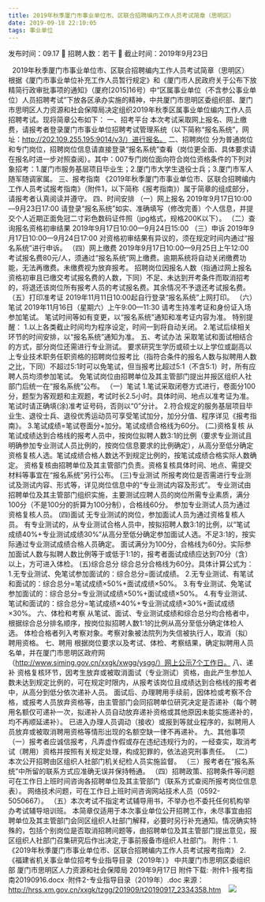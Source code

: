 ```yaml
---
title: 2019年秋季厦门市事业单位市、区联合招聘编内工作人员考试简章（思明区）
date: 2019-09-18 22:10:05
tags: 事业单位
---
```

发布时间：09.17   🌟   招聘人数：若干   🌈   截止时间：2019年9月23日
<!-- more -->
 
2019年秋季厦门市事业单位市、区联合招聘编内工作人员考试简章（思明区）
根据《厦门市事业单位补充工作人员暂行规定》和《厦门市人民政府关于公布下放精简行政审批事项的通知》（厦府[2015]16号）中“区属事业单位（不含参公事业单位）人员招聘考试”下放各区承办实施的精神，中共厦门市思明区委组织部、厦门市思明区人力资源和社会保障局决定组织2019年秋季区属事业单位编内工作人员招聘考试。现将简章公布如下：
一、招考平台
本次考试采取网上报名、网上缴费，请报考者登录厦门市事业单位招聘考试管理系统（以下简称“报名系统”，网址：http://202.109.255.195:9014/v3/）进行报名。
二、招聘岗位
分为普通岗位和专门岗位，招聘岗位信息请直接登录“报名系统”查看（岗位更全面、具体要求请在报名时进一步对照查阅）。其中：007专门岗位面向符合岗位资格条件的下列对象招考：1.厦门市服务基层项目毕业生；2.厦门市大学生退役士兵；3.厦门市军人随军随调家属。
三、报考指南
《2019年秋季厦门市事业单位市、区联合招聘编内工作人员考试报考指南》（附件1，以下简称《报考指南》）属于简章的组成部分，请报考者认真阅读并遵守。
四、时间安排
（一）网上报名
2019年9月17日10:00—9月23日17:00
请登录“报名系统”如实、准确填写（修改完善）个人信息，并提交个人近期正面免冠二寸彩色数码证件照（jpg格式，规格200K以下）。
（二）查询报名资格初审结果
2019年9月17日10:00—9月24日15:00
（三）申诉
2019年9月17日10:00—9月24日17:00
对资格初审结果有异议的，须在规定时间内通过“报名系统”进行申诉。
（四）网上缴费
2019年9月17日10:00—9月25日上午12:00
考试报名费80元/人，须通过“报名系统”网上缴费。逾期系统将自动关闭缴费功能，无法再缴费。未缴费视为放弃报考。
招聘岗位因报名人数（指通过网上报名资格初审且已缴交考试报名费的人数，下同）不足、未达到开考条件而取消招考的，将退还该岗位所有报考人员的考试报名费。其余情况不予退还考试报名费。
（五）打印准考证
2019年11月11日10:00起自行登录“报名系统”上网打印。
（六）笔试
2019年11月16日（星期六）上午9:00—11:30
请考生持准考证和身份证入场参加笔试。
笔试时间等如有变更，以“报名系统”通知和准考证内容为准。
特别提醒：
1.以上各类截止时间均为程序设定，时间一到将自动关闭。
2.笔试后续相关环节的时间安排，以“报名系统”通知为准。
五、考试办法
采取笔试和面试相结合的方式，部分岗位还需进行专业测试。
要求研究生学历或硕士以上学位或副高以上专业技术职务任职资格的招聘岗位报考比（指符合条件的报名人数与拟聘用人数之比，下同）不超过5:1时可以免笔试，但当报考比超过5:1（不含5:1）时，所有应聘人员均须参加笔试。
免笔试岗位由招聘单位及其主管部门提出并报区组织人社部门后统一在“报名系统”公布。
（一）笔试
1.笔试采取闭卷方式进行，卷面分100分，题型为客观题和主观题，考试时长2.5小时。具体时间、地点以准考证为准。笔试时请正确填(涂)准考证号码，否则以“0”分计。
2.符合规定的服务基层项目毕业生、退役士兵、退役优秀运动员可享受笔试加分，加分分值、程序详见《报考指南》。
3.笔试成绩=笔试卷面分+加分。笔试成绩合格线为60分。
(二)资格复核
从笔试成绩达到合格线的报考人员中，按岗位拟聘人数3:1的比例（要求专业测试且明确参加专业测试人员比例的，按岗位信息要求的比例确定），从高分至低分确定资格复核人选。笔试成绩合格人数达不到规定比例的，按笔试成绩合格实际人数确定。
资格复核由招聘单位及其主管部门负责。资格复核具体时间、地点、需提交材料等事宜在“报名系统”另行公布。
(三)专业测试
所报考岗位是否需进行专业测试及测试内容、形式等，详见岗位信息中的“专业测试内容及形式”。
专业测试由招聘单位及其主管部门组织实施，主要测试应聘人员的岗位所需专业素质，满分100分（不是100分的折算为100分制），合格线60分。
参加专业测试人员为通过资格复核人员。
(四)面试
无专业测试的岗位，参加面试人员为通过资格复核人员。
有专业测试的，从专业测试合格人员中，按拟招聘人数3:1的比例，以“笔试成绩40%+专业测试成绩30%”从高分至低分确定参加面试人选。不足3:1的，按实际通过专业测试成绩合格人员确定。
面试满分为100分，合格线为60分。实际参加面试人数与拟聘人数比例等于或低于1:1的，报考者面试成绩应达到70分（含）以上，方可进入体检。
(五)综合总分
综合总分合格线为60分。具体计算公式为：
1.无专业测试、免笔试参加面试的：综合总分=面试成绩。
2.无专业测试、有笔试和面试的：综合总分=笔试成绩×50%+面试成绩×50%。
3.有专业测试、免笔试参加面试的：综合总分=专业测试成绩×50%+面试成绩×50%。
4.有专业测试、笔试和面试的：综合总分=笔试成绩×40%+专业测试成绩×30%+面试成绩×30%。
六、体检和考察
从笔试、面试、专业测试成绩和综合总分均合格者中，根据综合总分排名顺序，按岗位拟招聘人数1:1的比例从高分至低分确定体检人选。
体检合格者列入考察对象。考察对象被法院列为失信被执行人，取消（拟）聘用资格。
七、聘用
根据岗位要求以及考试、体检、考察结果，确定拟聘用人员名单，并在厦门市思明区政府网（http://www.siming.gov.cn/xxgk/xwgg/ysgg/）网上公示7个工作日。
八、递补
资格复核环节，因考生放弃或被取消面试（专业测试）资格，由此产生参加人数未达到规定比例的，可在规定时限内，从报考该岗位且成绩达到合格线的报考者中，从高分到低分依次递补人员。
面试后、办理聘用手续前，因体检或考察不合格，或报考人员放弃资格等，由主管部门会同招聘单位研究决定是否递补（每个聘用名额仅可递补一次，拟递补人员自动放弃递补资格或其他原因未能实施递补的，均不再顺延递补）。
已进入办理人员调动（接收）或报到等就业程序的，拟聘用人员放弃或被取消聘用资格等情形出现的名额空缺一律不再递补。
九、其他事项
（一）报考者应诚信报考，凡弄虚作假或存在违纪违规行为的，一经查实，取消考试（聘用）资格并按照有关规定处理，构成犯罪的，依法追究刑事责任。
（二）本次公开招聘由区组织人社部门机关纪检人员实施监督。
（三）报考者在“报名系统”中所留的联系方式应准确无误并保持畅通。
（四）招聘政策、招聘条件等问题可在工作日上班时间咨询各招聘单位及其主管部门（联系方式查阅所报考岗位信息表）。
网络技术问题，可在工作日上班时间咨询网站技术人员（0592-5050667）。
（五）本次考试不指定考试辅导用书，不举办也不委托任何机构举办考试辅导培训班。
本简章仅适用于本次事业单位公开招聘工作，未尽事宜由招聘单位及其主管部门会同区组织人社部门解释，必要时另行补充通知。情况确实特殊的，包括个别岗位是否取消招聘问题等，由招聘单位及其主管部门提出意见，报区组织人社部门召集研究后作出决定,于事前报备市组织人社部门。
附件：1.《2019年秋季厦门市事业单位市、区联合招聘编内工作人员考试报考指南》
2.《福建省机关事业单位招考专业指导目录（2019年）》
中共厦门市思明区委组织部
厦门市思明区人力资源和社会保障局
2019年9月17日
附件下载:
·附件1-报考指南20190916.docx
·附件2-专业指导目录（2019年）.doc
来源：
http://hrss.xm.gov.cn/xxgk/tzgg/201909/t20190917_2334358.htm
 
 ![](https://cdn.weiweiblog.cn/20181015134814.png)